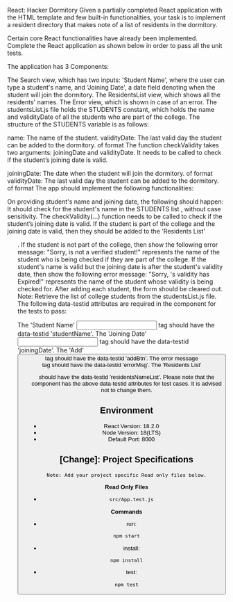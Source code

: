 React: Hacker Dormitory
Given a partially completed React application with the HTML template and few built-in functionalities, your task is to implement a resident directory that makes note of a list of residents in the dormitory.

Certain core React functionalities have already been implemented. Complete the React application as shown below in order to pass all the unit tests.



The application has 3 Components:

The Search view, which has two inputs: 'Student Name', where the user can type a student's name, and 'Joining Date', a date field denoting when the student will join the dormitory.
The ResidentsList view, which shows all the residents' names.
The Error view, which is shown in case of an error.
The studentsList.js file holds the STUDENTS constant, which holds the name and validityDate of all the students who are part of the college. The structure of the STUDENTS variable is as follows:

name: The name of the student. <String>
validityDate: The last valid day the student can be added to the dormitory. <String> of format <yyyy-mm-dd>
The function checkValidity takes two arguments: joiningDate and validityDate. It needs to be called to check if the student’s joining date is valid.

joiningDate: The date when the student will join the dormitory. <String> of format <yyyy-mm-dd>
validityDate: The last valid day the student can be added to the dormitory. <String> of format <yyyy-mm-dd>
The app should implement the following functionalities:

On providing student's name and joining date, the following should happen:
It should check for the student's name in the STUDENTS list , without case sensitivity.
The checkValidity(...) function needs to be called to check if the student’s joining date is valid.
If the student is part of the college and the joining date is valid, then they should be added to the 'Residents List' <ul>.
If the student  is not part of the college, then show the following error message:
"Sorry, <NAME> is not a verified student!"
<NAME> represents the name of the student who is being checked if they are part of the college.
If the student's name is valid but the joining date is after the student's validity date, then show the following error message:
"Sorry, <NAME>'s validity has Expired!"
<NAME> represents the name of the student whose validity is being checked for.
After adding each student, the form should be cleared out.
Note:
Retrieve the list of college students from the studentsList.js file.
The following data-testid attributes are required in the component for the tests to pass:

The 'Student Name' <input> tag should have the data-testid 'studentName'.
The 'Joining Date' <input> tag should have the data-testid 'joiningDate'.
The 'Add' <button> tag should have the data-testid 'addBtn'.
The error message <div> tag should have the data-testid 'errorMsg'.
The 'Residents List' <ul> should have the data-testid 'residentsNameList'.
Please note that the component has the above data-testid attributes for test cases. It is advised not to change them.



## Environment 

- React Version: 18.2.0
- Node Version: 18(LTS)
- Default Port: 8000

## [Change]: Project Specifications 

```text
Note: Add your project specific Read only files below.
```

**Read Only Files**
- `src/App.test.js`


**Commands**
- run: 
```bash
npm start
```
- install: 
```bash
npm install
```
- test: 
```bash
npm test
```

